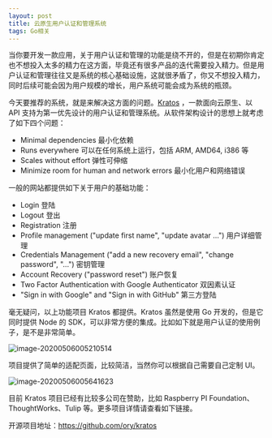 ```yaml
---
layout: post
title: 云原生用户认证和管理系统
tags: Go相关
---
```


当你要开发一款应用，关于用户认证和管理的功能是绕不开的，但是在初期你肯定也不想投入太多的精力在这方面，毕竟还有很多产品的迭代需要投入精力。但是用户认证和管理往往又是系统的核心基础设施，这就很矛盾了，你又不想投入精力，同时后续可能会因为用户规模的增长，用户系统可能会成为系统的瓶颈。

今天要推荐的系统，就是来解决这方面的问题。[Kratos](https://github.com/ory/kratos)  ，一款面向云原生、以 API 支持为第一优先设计的用户认证和管理系统。从软件架构设计的思想上就考虑了如下四个问题：

- Minimal dependencies 最小化依赖
- Runs everywhere 可以在任何系统上运行，包括 ARM, AMD64, i386 等
- Scales without effort  弹性可伸缩
- Minimize room for human and network errors  最小化用户和网络错误

一般的网站都提供如下关于用户的基础功能：

- Login 登陆
- Logout 登出
- Registration 注册
- Profile management ("update first name", "update avatar ...") 用户详细管理
- Credentials Management ("add a new recovery email", "change password", "...")  密钥管理
- Account Recovery ("password reset") 账户恢复
- Two Factor Authentication with Google Authenticator 双因素认证
- "Sign in with Google" and "Sign in with GitHub" 第三方登陆

毫无疑问，以上功能项目 Kratos 都提供。Kratos 虽然是使用 Go 开发的，但是它同时提供 Node 的 SDK，可以非常方便的集成。比如如下就是用户认证的使用例子，是不是非常简单。

![image-20200506005210514](https://raw.githubusercontent.com/ZhuPeng/pic/master/images/compress_image-20200506005210514.png)

项目提供了简单的适配页面，比较简洁，当然你可以根据自己需要自己定制 UI。

![image-20200506005641623](https://raw.githubusercontent.com/ZhuPeng/pic/master/images/compress_image-20200506005641623.png)

目前 Kratos 项目已经有比较多公司在赞助，比如 Raspberry PI Foundation、ThoughtWorks、Tulip 等。更多项目详情请查看如下链接。

开源项目地址：https://github.com/ory/kratos